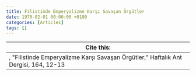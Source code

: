 ```yaml
---
title: Filistinde Emperyalizme Karşı Savaşan Örgütler
date: 1970-02-01 00:00:00 +0100
categories: [Articles]
tags: []
---
```




| Cite this:   |
|--------|
| , "Filistinde Emperyalizme Karşı Savaşan Örgütler," Haftalık Ant Dergisi, 164, 12-13 

